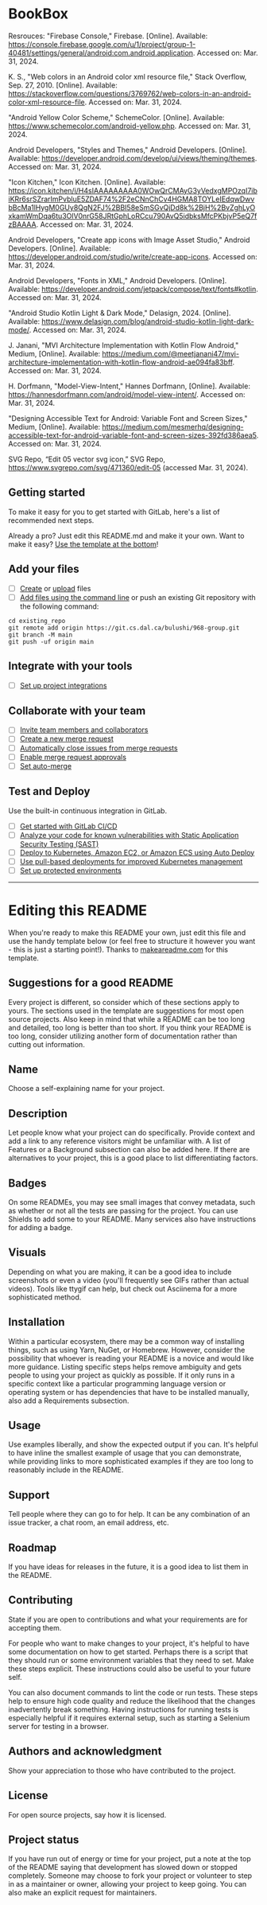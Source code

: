# BookBox
Resrouces: 
"Firebase Console," Firebase. [Online]. Available: https://console.firebase.google.com/u/1/project/group-1-40481/settings/general/android:com.android.application. Accessed on: Mar. 31, 2024.

K. S., "Web colors in an Android color xml resource file," Stack Overflow, Sep. 27, 2010. [Online]. Available: https://stackoverflow.com/questions/3769762/web-colors-in-an-android-color-xml-resource-file. Accessed on: Mar. 31, 2024.

"Android Yellow Color Scheme," SchemeColor. [Online]. Available: https://www.schemecolor.com/android-yellow.php. Accessed on: Mar. 31, 2024.

Android Developers, "Styles and Themes," Android Developers. [Online]. Available: https://developer.android.com/develop/ui/views/theming/themes. Accessed on: Mar. 31, 2024.

"Icon Kitchen," Icon Kitchen. [Online]. Available: https://icon.kitchen/i/H4sIAAAAAAAAA0WOwQrCMAyG3yVedxgMPOzqI7ibiKRr6srSZrarImPvbluE5ZDAF74%2F2eCNnChCv4HGMA8TOYLeIEdqwDwvbBcMa1lHygM0GUy8QgN2FJ%2BBI58eSmSGvQjDd8k%2BjH%2BvZghLyOxkamWmDqa6tu3OlV0nrG58JRtGphLoRCcu790AvQ5idbksMfcPKbjvP5eQ7fzBAAAA. Accessed on: Mar. 31, 2024.

Android Developers, "Create app icons with Image Asset Studio," Android Developers. [Online]. Available: https://developer.android.com/studio/write/create-app-icons. Accessed on: Mar. 31, 2024.

Android Developers, "Fonts in XML," Android Developers. [Online]. Available: https://developer.android.com/jetpack/compose/text/fonts#kotlin. Accessed on: Mar. 31, 2024.

"Android Studio Kotlin Light & Dark Mode," Delasign, 2024. [Online]. Available: https://www.delasign.com/blog/android-studio-kotlin-light-dark-mode/. Accessed on: Mar. 31, 2024.

J. Janani, "MVI Architecture Implementation with Kotlin Flow Android," Medium, [Online]. Available: https://medium.com/@meetjanani47/mvi-architecture-implementation-with-kotlin-flow-android-ae094fa83bff. Accessed on: Mar. 31, 2024.

H. Dorfmann, "Model-View-Intent," Hannes Dorfmann, [Online]. Available: https://hannesdorfmann.com/android/model-view-intent/. Accessed on: Mar. 31, 2024.

"Designing Accessible Text for Android: Variable Font and Screen Sizes," Medium, [Online]. Available: https://medium.com/mesmerhq/designing-accessible-text-for-android-variable-font-and-screen-sizes-392fd386aea5. Accessed on: Mar. 31, 2024.

SVG Repo, “Edit 05 vector svg icon,” SVG Repo, https://www.svgrepo.com/svg/471360/edit-05 (accessed Mar. 31, 2024).




## Getting started

To make it easy for you to get started with GitLab, here's a list of recommended next steps.

Already a pro? Just edit this README.md and make it your own. Want to make it easy? [Use the template at the bottom](#editing-this-readme)!

## Add your files

- [ ] [Create](https://docs.gitlab.com/ee/user/project/repository/web_editor.html#create-a-file) or [upload](https://docs.gitlab.com/ee/user/project/repository/web_editor.html#upload-a-file) files
- [ ] [Add files using the command line](https://docs.gitlab.com/ee/gitlab-basics/add-file.html#add-a-file-using-the-command-line) or push an existing Git repository with the following command:

```
cd existing_repo
git remote add origin https://git.cs.dal.ca/bulushi/968-group.git
git branch -M main
git push -uf origin main
```

## Integrate with your tools

- [ ] [Set up project integrations](https://git.cs.dal.ca/bulushi/968-group/-/settings/integrations)

## Collaborate with your team

- [ ] [Invite team members and collaborators](https://docs.gitlab.com/ee/user/project/members/)
- [ ] [Create a new merge request](https://docs.gitlab.com/ee/user/project/merge_requests/creating_merge_requests.html)
- [ ] [Automatically close issues from merge requests](https://docs.gitlab.com/ee/user/project/issues/managing_issues.html#closing-issues-automatically)
- [ ] [Enable merge request approvals](https://docs.gitlab.com/ee/user/project/merge_requests/approvals/)
- [ ] [Set auto-merge](https://docs.gitlab.com/ee/user/project/merge_requests/merge_when_pipeline_succeeds.html)

## Test and Deploy

Use the built-in continuous integration in GitLab.

- [ ] [Get started with GitLab CI/CD](https://docs.gitlab.com/ee/ci/quick_start/index.html)
- [ ] [Analyze your code for known vulnerabilities with Static Application Security Testing (SAST)](https://docs.gitlab.com/ee/user/application_security/sast/)
- [ ] [Deploy to Kubernetes, Amazon EC2, or Amazon ECS using Auto Deploy](https://docs.gitlab.com/ee/topics/autodevops/requirements.html)
- [ ] [Use pull-based deployments for improved Kubernetes management](https://docs.gitlab.com/ee/user/clusters/agent/)
- [ ] [Set up protected environments](https://docs.gitlab.com/ee/ci/environments/protected_environments.html)

***

# Editing this README

When you're ready to make this README your own, just edit this file and use the handy template below (or feel free to structure it however you want - this is just a starting point!). Thanks to [makeareadme.com](https://www.makeareadme.com/) for this template.

## Suggestions for a good README

Every project is different, so consider which of these sections apply to yours. The sections used in the template are suggestions for most open source projects. Also keep in mind that while a README can be too long and detailed, too long is better than too short. If you think your README is too long, consider utilizing another form of documentation rather than cutting out information.

## Name
Choose a self-explaining name for your project.

## Description
Let people know what your project can do specifically. Provide context and add a link to any reference visitors might be unfamiliar with. A list of Features or a Background subsection can also be added here. If there are alternatives to your project, this is a good place to list differentiating factors.

## Badges
On some READMEs, you may see small images that convey metadata, such as whether or not all the tests are passing for the project. You can use Shields to add some to your README. Many services also have instructions for adding a badge.

## Visuals
Depending on what you are making, it can be a good idea to include screenshots or even a video (you'll frequently see GIFs rather than actual videos). Tools like ttygif can help, but check out Asciinema for a more sophisticated method.

## Installation
Within a particular ecosystem, there may be a common way of installing things, such as using Yarn, NuGet, or Homebrew. However, consider the possibility that whoever is reading your README is a novice and would like more guidance. Listing specific steps helps remove ambiguity and gets people to using your project as quickly as possible. If it only runs in a specific context like a particular programming language version or operating system or has dependencies that have to be installed manually, also add a Requirements subsection.

## Usage
Use examples liberally, and show the expected output if you can. It's helpful to have inline the smallest example of usage that you can demonstrate, while providing links to more sophisticated examples if they are too long to reasonably include in the README.

## Support
Tell people where they can go to for help. It can be any combination of an issue tracker, a chat room, an email address, etc.

## Roadmap
If you have ideas for releases in the future, it is a good idea to list them in the README.

## Contributing
State if you are open to contributions and what your requirements are for accepting them.

For people who want to make changes to your project, it's helpful to have some documentation on how to get started. Perhaps there is a script that they should run or some environment variables that they need to set. Make these steps explicit. These instructions could also be useful to your future self.

You can also document commands to lint the code or run tests. These steps help to ensure high code quality and reduce the likelihood that the changes inadvertently break something. Having instructions for running tests is especially helpful if it requires external setup, such as starting a Selenium server for testing in a browser.

## Authors and acknowledgment
Show your appreciation to those who have contributed to the project.

## License
For open source projects, say how it is licensed.

## Project status
If you have run out of energy or time for your project, put a note at the top of the README saying that development has slowed down or stopped completely. Someone may choose to fork your project or volunteer to step in as a maintainer or owner, allowing your project to keep going. You can also make an explicit request for maintainers.